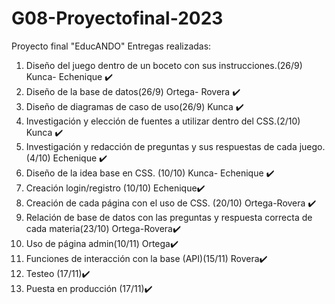 # G08-Proyectofinal-2023
Proyecto final "EducANDO"
Entregas realizadas:
1. Diseño del juego dentro de un boceto con sus instrucciones.(26/9) Kunca- Echenique ✔️
2. Diseño de la base de datos(26/9) Ortega- Rovera ✔️
3. Diseño de diagramas de caso de uso(26/9) Kunca ✔️
4. Investigación y elección de fuentes a utilizar dentro del CSS.(2/10) Kunca ✔️
5. Investigación y redacción de preguntas y sus respuestas de cada juego.(4/10)
Echenique ✔️
6. Diseño de la idea base en CSS. (10/10) Kunca- Echenique ✔️
7. Creación login/registro (10/10) Echenique✔️
8. Creación de cada página con el uso de CSS. (20/10) Ortega-Rovera ✔️
9. Relación de base de datos con las preguntas y respuesta correcta de cada
materia(23/10) Ortega-Rovera✔️
10. Uso de página admin(10/11) Ortega✔️
11. Funciones de interacción con la base (API)(15/11) Rovera✔️
12. Testeo (17/11)✔️
13. Puesta en producción (17/11)✔️

